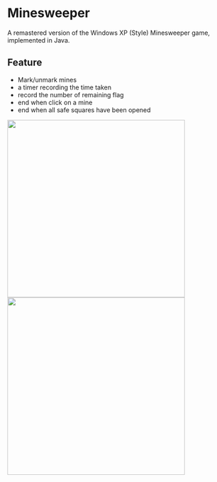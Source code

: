 # Minesweeper
A remastered version of the Windows XP (Style) Minesweeper game, implemented in Java.

## Feature
- Mark/unmark mines
- a timer recording the time taken
- record the number of remaining flag
- end when click on a mine
- end when all safe squares have been opened

<img src="https://github.com/user-attachments/assets/6eb09607-becd-42ab-917a-dd19a7da911f" width="400">
<img src="https://github.com/user-attachments/assets/602890be-dac8-439e-8b6f-9d06b2a6a0ec" width="400">

